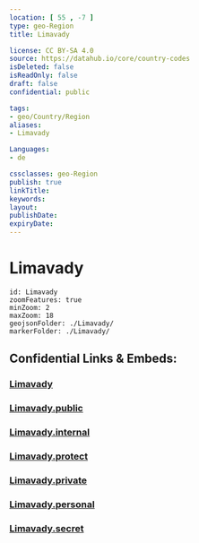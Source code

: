 ```yaml
---
location: [ 55 , -7 ] 
type: geo-Region
title: Limavady

license: CC BY-SA 4.0
source: https://datahub.io/core/country-codes
isDeleted: false
isReadOnly: false
draft: false
confidential: public

tags:
- geo/Country/Region
aliases:
- Limavady

Languages:
- de

cssclasses: geo-Region
publish: true
linkTitle: 
keywords: 
layout: 
publishDate: 
expiryDate: 
---
```


# Limavady

```leaflet
id: Limavady
zoomFeatures: true 
minZoom: 2 
maxZoom: 18
geojsonFolder: ./Limavady/
markerFolder: ./Limavady/
```


## Confidential Links & Embeds: 

### [Limavady](/_Standards/Earth/Continent/Europe/Europe~North/UK/Ireland~North/counties~Ireland~North/Limavady.md) 

### [Limavady.public](/_public/Earth/Continent/Europe/Europe~North/UK/Ireland~North/counties~Ireland~North/Limavady.public.md) 

### [Limavady.internal](/_internal/Earth/Continent/Europe/Europe~North/UK/Ireland~North/counties~Ireland~North/Limavady.internal.md) 

### [Limavady.protect](/_protect/Earth/Continent/Europe/Europe~North/UK/Ireland~North/counties~Ireland~North/Limavady.protect.md) 

### [Limavady.private](/_private/Earth/Continent/Europe/Europe~North/UK/Ireland~North/counties~Ireland~North/Limavady.private.md) 

### [Limavady.personal](/_personal/Earth/Continent/Europe/Europe~North/UK/Ireland~North/counties~Ireland~North/Limavady.personal.md) 

### [Limavady.secret](/_secret/Earth/Continent/Europe/Europe~North/UK/Ireland~North/counties~Ireland~North/Limavady.secret.md)

